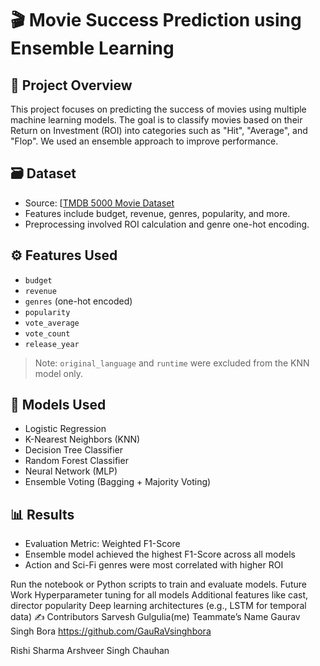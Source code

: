 # 🎬 Movie Success Prediction using Ensemble Learning

## 📌 Project Overview
This project focuses on predicting the success of movies using multiple machine learning models. The goal is to classify movies based on their Return on Investment (ROI) into categories such as "Hit", "Average", and "Flop". We used an ensemble approach to improve performance.

## 🗃️ Dataset
- Source: [[TMDB 5000 Movie Dataset](https://www.kaggle.com/datasets/tmdb/tmdb-movie-metadata](https://www.kaggle.com/datasets/asaniczka/tmdb-movies-dataset-2023-930k-movies))
- Features include budget, revenue, genres, popularity, and more.
- Preprocessing involved ROI calculation and genre one-hot encoding.

## ⚙️ Features Used
- `budget`
- `revenue`
- `genres` (one-hot encoded)
- `popularity`
- `vote_average`
- `vote_count`
- `release_year`

> Note: `original_language` and `runtime` were excluded from the KNN model only.

## 🧠 Models Used
- Logistic Regression
- K-Nearest Neighbors (KNN)
- Decision Tree Classifier
- Random Forest Classifier
- Neural Network (MLP)
- Ensemble Voting (Bagging + Majority Voting)

## 📊 Results
- Evaluation Metric: Weighted F1-Score
- Ensemble model achieved the highest F1-Score across all models
- Action and Sci-Fi genres were most correlated with higher ROI

Run the notebook or Python scripts to train and evaluate models.
Future Work
Hyperparameter tuning for all models
Additional features like cast, director popularity
Deep learning architectures (e.g., LSTM for temporal data)
✍️ Contributors
Sarvesh Gulgulia(me)
 Teammate’s Name
 Gaurav Singh Bora https://github.com/GauRaVsinghbora
 
 Rishi Sharma
 Arshveer Singh Chauhan
